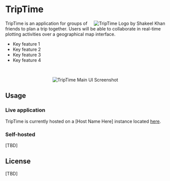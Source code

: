 # TripTime

<img src="assets/bw_logo_github" align="right" title="TripTime Logo by Shakeel Khan">

TripTime is an application for groups of friends to plan a trip together. Users will be able to collaborate in real-time plotting activities over a geographical map interface.

* Key feature 1
* Key feature 2
* Key feature 3
* Key feature 4

&ensp;

<p align="center">
  <img src="https://via.placeholder.com/800x500" alt="TripTime Main UI Screenshot">
</p>

## Usage

### Live application

TripTime is currently hosted on a [Host Name Here] instance located [here](https://www.youtube.com/watch?v=dQw4w9WgXcQ).

### Self-hosted

[TBD]

## License

[TBD]
